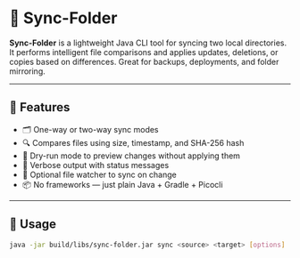 # 📁 Sync-Folder

**Sync-Folder** is a lightweight Java CLI tool for syncing two local directories. It performs intelligent file comparisons and applies updates, deletions, or copies based on differences. Great for backups, deployments, and folder mirroring.

---

## 🚀 Features

- 🗂️ One-way or two-way sync modes
- 🔍 Compares files using size, timestamp, and SHA-256 hash
- 🧪 Dry-run mode to preview changes without applying them
- 📣 Verbose output with status messages
- 🔁 Optional file watcher to sync on change
- 📦 No frameworks — just plain Java + Gradle + Picocli

---

## 🔧 Usage

```bash
java -jar build/libs/sync-folder.jar sync <source> <target> [options]
